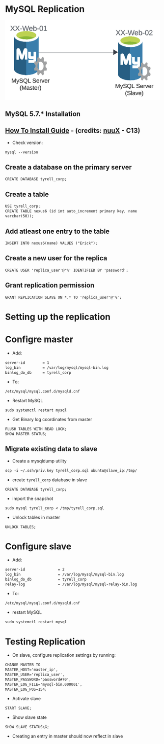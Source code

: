 # MySQL Replication

![MySQL_Replication](/MySQL_Replication/img/Repl.png)

## MySQL 5.7.* Installation
## [How To Install Guide](https://intranet.alxswe.com/concepts/100002) - (credits: [nuuX](https://github.com/nuuxcode) - C13)
- Check version:
```
mysql --version
```

## Create a database on the primary server
```
CREATE DATABASE tyrell_corp;
```

## Create a table
```
USE tyrell_corp;
CREATE TABLE nexus6 (id int auto_increment primary key, name varchar(50));

```

## Add atleast one entry to the table
```
INSERT INTO nexus6(name) VALUES ("Erick");
```

## Create a new user for the replica 
```
CREATE USER 'replica_user'@'%' IDENTIFIED BY 'password';
```

## Grant replication permission
```
GRANT REPLICATION SLAVE ON *.* TO 'replica_user'@'%';
```

# Setting up the replication

# Configre master

- Add:
```
server-id        = 1
log_bin          = /var/log/mysql/mysql-bin.log
binlog_do_db     = tyrell_corp
```
- To:
```
/etc/mysql/mysql.conf.d/mysqld.cnf
```

- Restart MySQL
```
sudo systemctl restart mysql
```

- Get Binary log coordinates from master

```
FLUSH TABLES WITH READ LOCK;
SHOW MASTER STATUS;
```

## Migrate existing data to slave
- Create a mysqldump utility
```
scp -i ~/.ssh/priv.key tyrell_corp.sql ubuntu@slave_ip:/tmp/
```

- create `tyrell_corp` database in slave
```
CREATE DATABASE tyrell_corp;
```

- import the snapshot
```
sudo mysql tyrell_corp < /tmp/tyrell_corp.sql
```

- Unlock tables in master
```
UNLOCK TABLES;
```

# Configure slave
- Add:
```
server-id               = 2
log_bin                 = /var/log/mysql/mysql-bin.log
binlog_do_db            = tyrell_corp
relay-log               = /var/log/mysql/mysql-relay-bin.log
```

- To:
```
/etc/mysql/mysql.conf.d/mysqld.cnf
```

- restart MySQL
```
sudo systemctl restart mysql
```

# Testing Replication

- On slave, configure replication settings by running:

```
CHANGE MASTER TO
MASTER_HOST='master_ip',
MASTER_USER='replica_user',
MASTER_PASSWORD='password#70',
MASTER_LOG_FILE='mysql-bin.000001',
MASTER_LOG_POS=154;
```

- Activate slave
```
START SLAVE;
```

- Show slave state
```
SHOW SLAVE STATUS\G;
```

- Creating an entry in master should now reflect in slave